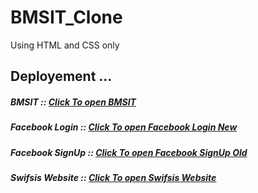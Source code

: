 # BMSIT_Clone
Using HTML and CSS only

## Deployement ...

##### BMSIT :: [Click To open BMSIT](https://samnickgammer.github.io/WebClones/BMSIT/)
##### Facebook Login :: [Click To open Facebook Login New](https://samnickgammer.github.io/WebClones/Facebook/FacebookLogin/)
##### Facebook SignUp :: [Click To open Facebook SignUp Old](https://samnickgammer.github.io/WebClones/Facebook/FacebookSignUp/)
##### Swifsis Website :: [Click To open Swifsis Website](https://samnickgammer.github.io/WebClones/SwifsisWebsite/)
